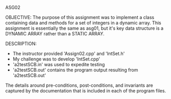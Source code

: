 ASG02

OBJECTIVE: 
The purpose of this assignment was to implement a class containing data and methods for a set of integers in a dynamic array. This assignment is essentially the same as asg01, but it's key data structure is a DYNAMIC ARRAY rather than a STATIC ARRAY.

DESCRIPTION: 
- The instructor provided 'Assign02.cpp' and 'IntSet.h'
- My challenge was to develop 'IntSet.cpp'
- 'a2testSCB.in' was used to expedite testing
- 'a2testSCB.out' contains the program output resulting from 'a2testSCB.out' 

The details around pre-conditions, post-conditions, and invariants are captured by the documentation that is included in each of the program files.

